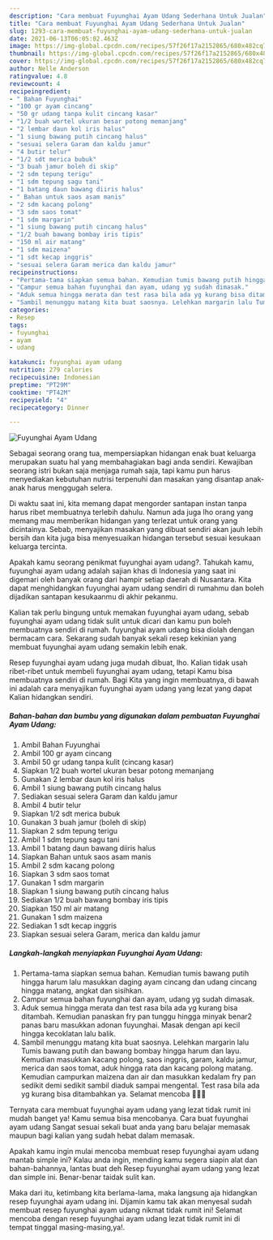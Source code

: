 ```yaml
---
description: "Cara membuat Fuyunghai Ayam Udang Sederhana Untuk Jualan"
title: "Cara membuat Fuyunghai Ayam Udang Sederhana Untuk Jualan"
slug: 1293-cara-membuat-fuyunghai-ayam-udang-sederhana-untuk-jualan
date: 2021-06-13T06:05:02.463Z
image: https://img-global.cpcdn.com/recipes/57f26f17a2152865/680x482cq70/fuyunghai-ayam-udang-foto-resep-utama.jpg
thumbnail: https://img-global.cpcdn.com/recipes/57f26f17a2152865/680x482cq70/fuyunghai-ayam-udang-foto-resep-utama.jpg
cover: https://img-global.cpcdn.com/recipes/57f26f17a2152865/680x482cq70/fuyunghai-ayam-udang-foto-resep-utama.jpg
author: Nelle Anderson
ratingvalue: 4.8
reviewcount: 4
recipeingredient:
- " Bahan Fuyunghai"
- "100 gr ayam cincang"
- "50 gr udang tanpa kulit cincang kasar"
- "1/2 buah wortel ukuran besar potong memanjang"
- "2 lembar daun kol iris halus"
- "1 siung bawang putih cincang halus"
- "sesuai selera Garam dan kaldu jamur"
- "4 butir telur"
- "1/2 sdt merica bubuk"
- "3 buah jamur boleh di skip"
- "2 sdm tepung terigu"
- "1 sdm tepung sagu tani"
- "1 batang daun bawang diiris halus"
- " Bahan untuk saos asam manis"
- "2 sdm kacang polong"
- "3 sdm saos tomat"
- "1 sdm margarin"
- "1 siung bawang putih cincang halus"
- "1/2 buah bawang bombay iris tipis"
- "150 ml air matang"
- "1 sdm maizena"
- "1 sdt kecap inggris"
- "sesuai selera Garam merica dan kaldu jamur"
recipeinstructions:
- "Pertama-tama siapkan semua bahan. Kemudian tumis bawang putih hingga harum lalu masukkan daging ayam cincang dan udang cincang hingga matang, angkat dan sisihkan."
- "Campur semua bahan fuyunghai dan ayam, udang yg sudah dimasak."
- "Aduk semua hingga merata dan test rasa bila ada yg kurang bisa ditambah. Kemudian panaskan fry pan tunggu hingga minyak benar2 panas baru masukkan adonan fuyunghai. Masak dengan api kecil hingga kecoklatan lalu balik."
- "Sambil menunggu matang kita buat saosnya. Lelehkan margarin lalu Tumis bawang putih dan bawang bombay hingga harum dan layu. Kemudian masukkan kacang polong, saos inggris, garam, kaldu jamur, merica dan saos tomat, aduk hingga rata dan kacang polong matang. Kemudian campurkan maizena dan air dan masukkan kedalam fry pan sedikit demi sedikit sambil diaduk sampai mengental. Test rasa bila ada yg kurang bisa ditambahkan ya. Selamat mencoba 🙆🏻‍♀️"
categories:
- Resep
tags:
- fuyunghai
- ayam
- udang

katakunci: fuyunghai ayam udang 
nutrition: 279 calories
recipecuisine: Indonesian
preptime: "PT29M"
cooktime: "PT42M"
recipeyield: "4"
recipecategory: Dinner

---
```



![Fuyunghai Ayam Udang](https://img-global.cpcdn.com/recipes/57f26f17a2152865/680x482cq70/fuyunghai-ayam-udang-foto-resep-utama.jpg)

Sebagai seorang orang tua, mempersiapkan hidangan enak buat keluarga merupakan suatu hal yang membahagiakan bagi anda sendiri. Kewajiban seorang istri bukan saja menjaga rumah saja, tapi kamu pun harus menyediakan kebutuhan nutrisi terpenuhi dan masakan yang disantap anak-anak harus menggugah selera.

Di waktu  saat ini, kita memang dapat mengorder santapan instan tanpa harus ribet membuatnya terlebih dahulu. Namun ada juga lho orang yang memang mau memberikan hidangan yang terlezat untuk orang yang dicintainya. Sebab, menyajikan masakan yang dibuat sendiri akan jauh lebih bersih dan kita juga bisa menyesuaikan hidangan tersebut sesuai kesukaan keluarga tercinta. 



Apakah kamu seorang penikmat fuyunghai ayam udang?. Tahukah kamu, fuyunghai ayam udang adalah sajian khas di Indonesia yang saat ini digemari oleh banyak orang dari hampir setiap daerah di Nusantara. Kita dapat menghidangkan fuyunghai ayam udang sendiri di rumahmu dan boleh dijadikan santapan kesukaanmu di akhir pekanmu.

Kalian tak perlu bingung untuk memakan fuyunghai ayam udang, sebab fuyunghai ayam udang tidak sulit untuk dicari dan kamu pun boleh membuatnya sendiri di rumah. fuyunghai ayam udang bisa diolah dengan bermacam cara. Sekarang sudah banyak sekali resep kekinian yang membuat fuyunghai ayam udang semakin lebih enak.

Resep fuyunghai ayam udang juga mudah dibuat, lho. Kalian tidak usah ribet-ribet untuk membeli fuyunghai ayam udang, tetapi Kamu bisa membuatnya sendiri di rumah. Bagi Kita yang ingin membuatnya, di bawah ini adalah cara menyajikan fuyunghai ayam udang yang lezat yang dapat Kalian hidangkan sendiri.

<!--inarticleads1-->

##### Bahan-bahan dan bumbu yang digunakan dalam pembuatan Fuyunghai Ayam Udang:

1. Ambil  Bahan Fuyunghai
1. Ambil 100 gr ayam cincang
1. Ambil 50 gr udang tanpa kulit (cincang kasar)
1. Siapkan 1/2 buah wortel ukuran besar potong memanjang
1. Gunakan 2 lembar daun kol iris halus
1. Ambil 1 siung bawang putih cincang halus
1. Sediakan sesuai selera Garam dan kaldu jamur
1. Ambil 4 butir telur
1. Siapkan 1/2 sdt merica bubuk
1. Gunakan 3 buah jamur (boleh di skip)
1. Siapkan 2 sdm tepung terigu
1. Ambil 1 sdm tepung sagu tani
1. Ambil 1 batang daun bawang diiris halus
1. Siapkan  Bahan untuk saos asam manis
1. Ambil 2 sdm kacang polong
1. Siapkan 3 sdm saos tomat
1. Gunakan 1 sdm margarin
1. Siapkan 1 siung bawang putih cincang halus
1. Sediakan 1/2 buah bawang bombay iris tipis
1. Siapkan 150 ml air matang
1. Gunakan 1 sdm maizena
1. Sediakan 1 sdt kecap inggris
1. Siapkan sesuai selera Garam, merica dan kaldu jamur




<!--inarticleads2-->

##### Langkah-langkah menyiapkan Fuyunghai Ayam Udang:

1. Pertama-tama siapkan semua bahan. Kemudian tumis bawang putih hingga harum lalu masukkan daging ayam cincang dan udang cincang hingga matang, angkat dan sisihkan.
1. Campur semua bahan fuyunghai dan ayam, udang yg sudah dimasak.
1. Aduk semua hingga merata dan test rasa bila ada yg kurang bisa ditambah. Kemudian panaskan fry pan tunggu hingga minyak benar2 panas baru masukkan adonan fuyunghai. Masak dengan api kecil hingga kecoklatan lalu balik.
1. Sambil menunggu matang kita buat saosnya. Lelehkan margarin lalu Tumis bawang putih dan bawang bombay hingga harum dan layu. Kemudian masukkan kacang polong, saos inggris, garam, kaldu jamur, merica dan saos tomat, aduk hingga rata dan kacang polong matang. Kemudian campurkan maizena dan air dan masukkan kedalam fry pan sedikit demi sedikit sambil diaduk sampai mengental. Test rasa bila ada yg kurang bisa ditambahkan ya. Selamat mencoba 🙆🏻‍♀️




Ternyata cara membuat fuyunghai ayam udang yang lezat tidak rumit ini mudah banget ya! Kamu semua bisa mencobanya. Cara buat fuyunghai ayam udang Sangat sesuai sekali buat anda yang baru belajar memasak maupun bagi kalian yang sudah hebat dalam memasak.

Apakah kamu ingin mulai mencoba membuat resep fuyunghai ayam udang mantab simple ini? Kalau anda ingin, mending kamu segera siapin alat dan bahan-bahannya, lantas buat deh Resep fuyunghai ayam udang yang lezat dan simple ini. Benar-benar taidak sulit kan. 

Maka dari itu, ketimbang kita berlama-lama, maka langsung aja hidangkan resep fuyunghai ayam udang ini. Dijamin kamu tak akan menyesal sudah membuat resep fuyunghai ayam udang nikmat tidak rumit ini! Selamat mencoba dengan resep fuyunghai ayam udang lezat tidak rumit ini di tempat tinggal masing-masing,ya!.


